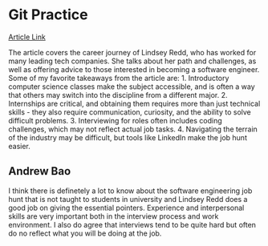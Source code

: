 # Git Practice 

[Article Link](https://hbr.org/2021/07/career-crush-what-is-it-like-to-be-a-software-engineer) 

The article covers the career journey of Lindsey Redd, who has worked for many leading tech companies. She talks about her path and challenges, as well as offering advice to those interested in becoming a software engineer. Some of my favorite takeaways from the article are: 1. Introductory computer science classes make the subject accessible, and is often a way that others may switch into the discipline from a different major. 2. Internships are critical, and obtaining them requires more than just technical skills - they also require communication, curiosity, and the ability to solve difficult problems. 3. Interviewing for roles often includes coding challenges, which may not reflect actual job tasks. 4. Navigating the terrain of the industry may be difficult, but tools like LinkedIn make the job hunt easier.

## Andrew Bao

I think there is definetely a lot to know about the software engineering job hunt that is not taught to students in university and Lindsey Redd does a good job on giving the essential pointers. Experience and interpersonal skills are very important both in the interview process and work environment. I also do agree that interviews tend to be quite hard but often do no reflect what you will be doing at the job.